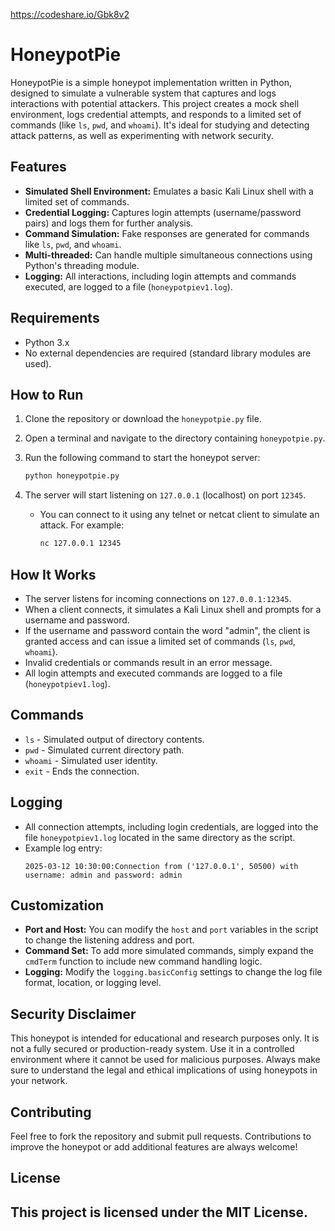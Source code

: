 https://codeshare.io/Gbk8v2

# HoneypotPie

HoneypotPie is a simple honeypot implementation written in Python, designed to simulate a vulnerable system that captures and logs interactions with potential attackers. This project creates a mock shell environment, logs credential attempts, and responds to a limited set of commands (like `ls`, `pwd`, and `whoami`). It's ideal for studying and detecting attack patterns, as well as experimenting with network security.

## Features

- **Simulated Shell Environment:** Emulates a basic Kali Linux shell with a limited set of commands.
- **Credential Logging:** Captures login attempts (username/password pairs) and logs them for further analysis.
- **Command Simulation:** Fake responses are generated for commands like `ls`, `pwd`, and `whoami`.
- **Multi-threaded:** Can handle multiple simultaneous connections using Python's threading module.
- **Logging:** All interactions, including login attempts and commands executed, are logged to a file (`honeypotpiev1.log`).

## Requirements

- Python 3.x
- No external dependencies are required (standard library modules are used).

## How to Run

1. Clone the repository or download the `honeypotpie.py` file.
2. Open a terminal and navigate to the directory containing `honeypotpie.py`.
3. Run the following command to start the honeypot server:

   ```bash
   python honeypotpie.py
   ```

4. The server will start listening on `127.0.0.1` (localhost) on port `12345`.

   - You can connect to it using any telnet or netcat client to simulate an attack. For example:

     ```bash
     nc 127.0.0.1 12345
     ```

## How It Works

- The server listens for incoming connections on `127.0.0.1:12345`.
- When a client connects, it simulates a Kali Linux shell and prompts for a username and password.
- If the username and password contain the word "admin", the client is granted access and can issue a limited set of commands (`ls`, `pwd`, `whoami`).
- Invalid credentials or commands result in an error message.
- All login attempts and executed commands are logged to a file (`honeypotpiev1.log`).

## Commands

- `ls` - Simulated output of directory contents.
- `pwd` - Simulated current directory path.
- `whoami` - Simulated user identity.
- `exit` - Ends the connection.

## Logging

- All connection attempts, including login credentials, are logged into the file `honeypotpiev1.log` located in the same directory as the script.
- Example log entry:
  ```
  2025-03-12 10:30:00:Connection from ('127.0.0.1', 50500) with username: admin and password: admin
  ```

## Customization

- **Port and Host:** You can modify the `host` and `port` variables in the script to change the listening address and port.
- **Command Set:** To add more simulated commands, simply expand the `cmdTerm` function to include new command handling logic.
- **Logging:** Modify the `logging.basicConfig` settings to change the log file format, location, or logging level.

## Security Disclaimer

This honeypot is intended for educational and research purposes only. It is not a fully secured or production-ready system. Use it in a controlled environment where it cannot be used for malicious purposes. Always make sure to understand the legal and ethical implications of using honeypots in your network.

## Contributing

Feel free to fork the repository and submit pull requests. Contributions to improve the honeypot or add additional features are always welcome!

## License

This project is licensed under the MIT License.
---
